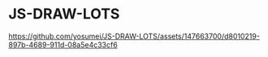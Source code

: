 # JS-DRAW-LOTS



https://github.com/yosumei/JS-DRAW-LOTS/assets/147663700/d8010219-897b-4689-911d-08a5e4c33cf6

